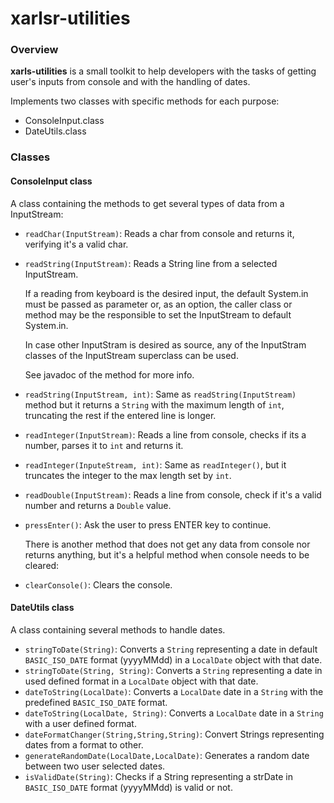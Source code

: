 # xarlsr-utilities

### Overview

**xarls-utilities** is a small toolkit to help developers with the tasks of getting user's inputs from console and with the handling of dates.

Implements two classes with specific methods for each purpose:

- ConsoleInput.class
- DateUtils.class

### Classes

#### ConsoleInput class

A class containing the methods to get several types of data from a InputStream:


- `readChar(InputStream)`: Reads a char from console and returns it, verifying it's a valid char.


- `readString(InputStream)`: Reads a String line from a selected InputStream. 

  If a reading from keyboard is the desired input, the default System.in must be passed as parameter or, as an option, the caller class or method may be the responsible to set the InputStream to default System.in. 

  In  case other InputStram is desired as source, any of the InputStram classes of the InputStream superclass can be used.

  See javadoc of the method for more info.   


- `readString(InputStream, int)`: Same as `readString(InputStream)` method but it returns a `String` with the maximum length of `int`, truncating the rest if the entered line is longer.


- `readInteger(InputStream)`: Reads a line from console, checks if its a number, parses it to `int` and returns it.


- `readInteger(InputeStream, int)`: Same as `readInteger()`, but it truncates the integer to the max length set by `int`.


- `readDouble(InputStream)`: Reads a line from console, check if it's a valid number and returns a `Double` value.


- `pressEnter()`: Ask the user to press ENTER key to continue.


  There is another method that does not get any data from console nor returns anything, but it's a helpful method when console needs to be cleared:
- `clearConsole()`: Clears the console.

#### DateUtils class

A class containing several methods to handle dates.

- `stringToDate(String)`: Converts a `String` representing a date in default `BASIC_ISO_DATE` format (yyyyMMdd) in a `LocalDate` object with that date.
- `stringToDate(String, String)`: Converts a `String` representing a date in used defined format in a `LocalDate` object with that date.
- `dateToString(LocalDate)`: Converts a `LocalDate` date in a `String` with the predefined `BASIC_ISO_DATE` format.
- `dateToString(LocalDate, String)`: Converts a `LocalDate` date in a `String` with a user defined format.
- `dateFormatChanger(String,String,String)`: Convert Strings representing dates from a format to other.
- `generateRandomDate(LocalDate,LocalDate)`: Generates a random date between two user selected dates.
- `isValidDate(String)`: Checks if a String representing a strDate in `BASIC_ISO_DATE` format (yyyyMMdd) is valid or not.


